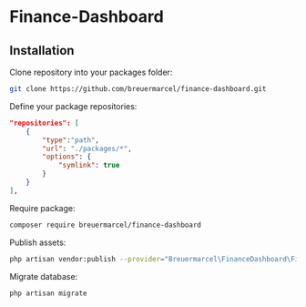 # Finance-Dashboard

## Installation

Clone repository into your packages folder:
```bash
git clone https://github.com/breuermarcel/finance-dashboard.git
```

Define your package repositories:
```json
"repositories": [
    {
        "type":"path",
        "url": "./packages/*",
        "options": {
            "symlink": true
        }
    }
],
```

Require package:
```bash
composer require breuermarcel/finance-dashboard
```

Publish assets:
```bash
php artisan vendor:publish --provider="Breuermarcel\FinanceDashboard\FinanceDashboardServiceProvider" --tag="assets"
```

Migrate database:
```bash
php artisan migrate
```
